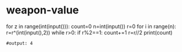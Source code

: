 # weapon-value
for z in range(int(input())):
    count=0
    n=int(input())
    r=0
    for i in range(n):
        r=r^(int(input(),2))
    while r>0:
        if r%2==1:
            count+=1
        r=r//2
    print(count)
    
    
    #output: 4
